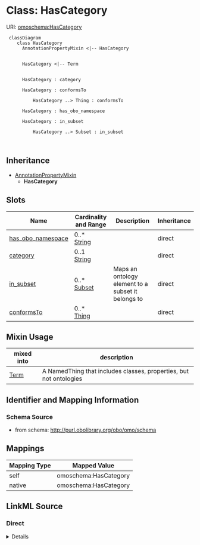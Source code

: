 # Class: HasCategory



URI: [omoschema:HasCategory](http://purl.obolibrary.org/obo/omo/schema/HasCategory)



```{mermaid}
 classDiagram
    class HasCategory
      AnnotationPropertyMixin <|-- HasCategory
      

      HasCategory <|-- Term
      
      
      HasCategory : category
        
      HasCategory : conformsTo
        
          HasCategory ..> Thing : conformsTo
        
      HasCategory : has_obo_namespace
        
      HasCategory : in_subset
        
          HasCategory ..> Subset : in_subset
        
      
```





## Inheritance
* [AnnotationPropertyMixin](AnnotationPropertyMixin.md)
    * **HasCategory**



## Slots

| Name | Cardinality and Range | Description | Inheritance |
| ---  | --- | --- | --- |
| [has_obo_namespace](has_obo_namespace.md) | 0..* <br/> [String](String.md) |  | direct |
| [category](category.md) | 0..1 <br/> [String](String.md) |  | direct |
| [in_subset](in_subset.md) | 0..* <br/> [Subset](Subset.md) | Maps an ontology element to a subset it belongs to | direct |
| [conformsTo](conformsTo.md) | 0..* <br/> [Thing](Thing.md) |  | direct |



## Mixin Usage

| mixed into | description |
| --- | --- |
| [Term](Term.md) | A NamedThing that includes classes, properties, but not ontologies |








## Identifier and Mapping Information







### Schema Source


* from schema: http://purl.obolibrary.org/obo/omo/schema





## Mappings

| Mapping Type | Mapped Value |
| ---  | ---  |
| self | omoschema:HasCategory |
| native | omoschema:HasCategory |





## LinkML Source

<!-- TODO: investigate https://stackoverflow.com/questions/37606292/how-to-create-tabbed-code-blocks-in-mkdocs-or-sphinx -->

### Direct

<details>
```yaml
name: HasCategory
from_schema: http://purl.obolibrary.org/obo/omo/schema
rank: 1000
is_a: AnnotationPropertyMixin
mixin: true
slots:
- has_obo_namespace
- category
- in_subset
- conformsTo

```
</details>

### Induced

<details>
```yaml
name: HasCategory
from_schema: http://purl.obolibrary.org/obo/omo/schema
rank: 1000
is_a: AnnotationPropertyMixin
mixin: true
attributes:
  has_obo_namespace:
    name: has_obo_namespace
    from_schema: http://purl.obolibrary.org/obo/omo/schema
    rank: 1000
    slot_uri: oio:hasOBONamespace
    multivalued: true
    alias: has_obo_namespace
    owner: HasCategory
    domain_of:
    - HasCategory
    range: string
  category:
    name: category
    from_schema: http://purl.obolibrary.org/obo/omo/schema
    rank: 1000
    is_a: informative_property
    slot_uri: biolink:category
    alias: category
    owner: HasCategory
    domain_of:
    - HasCategory
    range: string
  in_subset:
    name: in_subset
    description: Maps an ontology element to a subset it belongs to
    from_schema: http://purl.obolibrary.org/obo/omo/schema
    rank: 1000
    slot_uri: oio:inSubset
    multivalued: true
    alias: in_subset
    owner: HasCategory
    domain_of:
    - HasCategory
    range: Subset
  conformsTo:
    name: conformsTo
    from_schema: http://purl.obolibrary.org/obo/omo/schema
    rank: 1000
    is_a: informative_property
    slot_uri: dcterms:conformsTo
    multivalued: true
    alias: conformsTo
    owner: HasCategory
    domain_of:
    - HasCategory
    range: Thing

```
</details>